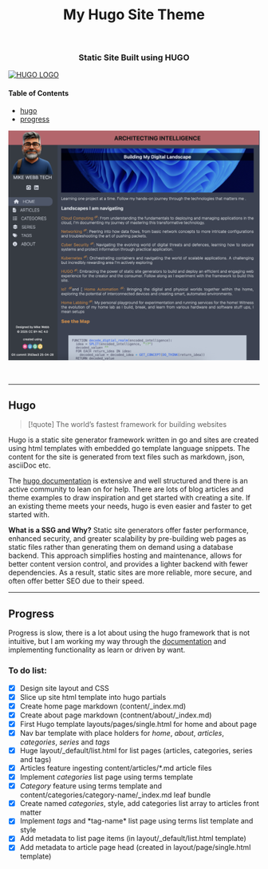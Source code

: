 <h1 align="center""> My Hugo Site Theme </h1>
<br>
<h3 align="center">Static Site Built using HUGO </h3>
<a href="https://gohugo.io">
  <img alt="HUGO LOGO" title="Hugo website" src="https://gohugo.io/images/hugo-logo-wide.svg" width="200">
</a>
<br>
<h4>Table of Contents</h4>

- [hugo](#hugo)
- [progress](#progress)
<p align="center">
<img alt "theme look" src="./site_look.png" >
</p>
<br>

---

## Hugo

> [!quote]
> The world’s fastest framework for building websites

Hugo is a static site generator framework written in go and sites are created using html templates with embedded go template language snippets. The content for the site is generated from text files such as markdown, json, asciiDoc etc.

The [hugo documentation](https://gohugo.io/documentation) is extensive and well structured and there is an active community to lean on for help. There are lots of blog articles and theme examples to draw inspiration and get started with creating a site. If an existing theme meets your needs, hugo is even easier and faster to get started with.

**What is a SSG and Why?**
Static site generators offer faster performance, enhanced security, and greater scalability by pre-building web pages as static files rather than generating them on demand using a database backend. This approach simplifies hosting and maintenance, allows for better content version control, and provides a lighter backend with fewer dependencies. As a result, static sites are more reliable, more secure, and often offer better SEO due to their speed.

---

## Progress

Progress is slow, there is a lot about using the hugo framework that is not intuitive, but I am working my way through the [documentation](https://gohugo.io/documentation/) and implementing functionality as learn or driven by want.

### To do list:

- [x] Design site layout and CSS
- [x] Slice up site html template into hugo partials
- [x] Create home page markdown (content/\_index.md)
- [x] Create about page markdown (contnent/about/\_index.md)
- [x] First Hugo template layouts/pages/single.html for home and about page
- [x] Nav bar template with place holders for _home_, _about_, _articles_, _categories_, _series_ and _tags_
- [x] Huge layout/\_default/list.html for list pages (articles, categories, series and tags)
- [x] Articles feature ingesting content/articles/\*.md article files
- [x] Implement _categories_ list page using terms template
- [x] _Category_ feature using terms template and content/categories/category-name/\_index.md leaf bundle
- [x] Create named _categories_, style, add categories list array to articles front matter
- [x] Implement _tags_ and \*tag-name\* list page using terms list template and style
- [x] Add metadata to list page items (in layout/\_default/list.html template)
- [x] Add metadata to article page head (created in layout/page/single.html template)
